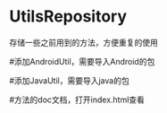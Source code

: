 # UtilsRepository
存储一些之前用到的方法，方便重复的使用

#添加AndroidUtil，需要导入Android的包

#添加JavaUtil，需要导入java的包

#方法的doc文档，打开index.html查看

